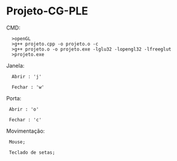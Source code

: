 # Projeto-CG-PLE




CMD:

      >openGL
      >g++ projeto.cpp -o projeto.o -c
      >g++ projeto.o -o projeto.exe -lglu32 -lopengl32 -lfreeglut
      >projeto.exe
         



Janela:

      Abrir : 'j'      
      
      Fechar : 'w'

Porta:

     Abrir : 'o'     
     
     Fechar : 'c'
     
Movimentação:

     Mouse;
     
     Teclado de setas;
